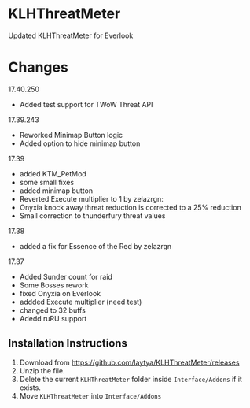# KLHThreatMeter

Updated KLHThreatMeter for Everlook

# Changes
17.40.250
- Added test support for TWoW Threat API

17.39.243
- Reworked Minimap Button logic
- Added option to hide minimap button

17.39
- added KTM_PetMod
- some small fixes
- added minimap button
- Reverted Execute multiplier to 1
by zelazrgn:
- Onyxia knock away threat reduction is corrected to a 25% reduction
- Small correction to thunderfury threat values

17.38
- added a fix for Essence of the Red by zelazrgn

17.37
- Added Sunder count for raid
- Some Bosses rework
- fixed Onyxia on Everlook
- addded Execute multiplier (need test)
- changed to 32 buffs
- Adedd ruRU support

## Installation Instructions

1. Download from https://github.com/laytya/KLHThreatMeter/releases
2. Unzip the file.
3. Delete the current `KLHThreatMeter` folder inside `Interface/Addons` if it exists.
4. Move `KLHThreatMeter` into `Interface/Addons`



